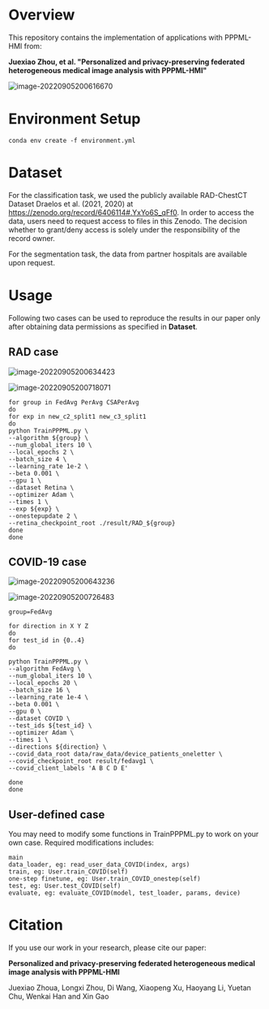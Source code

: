 # Overview

This repository contains the implementation of applications with PPPML-HMI from:

**Juexiao Zhou, et al. "Personalized and privacy-preserving federated heterogeneous medical image analysis with PPPML-HMI"**

![image-20220905200616670](https://cdn.jsdelivr.net/gh/JoshuaChou2018/oss@main/uPic/image-20220905200616670.07yZGG.png)

# Environment Setup

```shell
conda env create -f environment.yml
```

# Dataset

For the classification task, we used the publicly available RAD-ChestCT Dataset Draelos et al. (2021, 2020) at https://zenodo.org/record/6406114#.YxYo6S_qFf0. In order to access the data, users need to request access to files in this Zenodo. The decision whether to grant/deny access is solely under the responsibility of the record owner.

For the segmentation task, the data from partner hospitals are available upon request.

# Usage

Following two cases can be used to reproduce the results in our paper only after obtaining data permissions as specified in **Dataset**.

## RAD case

![image-20220905200634423](https://cdn.jsdelivr.net/gh/JoshuaChou2018/oss@main/uPic/image-20220905200634423.XaEkOu.png)

![image-20220905200718071](https://cdn.jsdelivr.net/gh/JoshuaChou2018/oss@main/uPic/image-20220905200718071.w5l0hG.png)

```shell
for group in FedAvg PerAvg CSAPerAvg
do
for exp in new_c2_split1 new_c3_split1
do
python TrainPPPML.py \
--algorithm ${group} \
--num_global_iters 10 \
--local_epochs 2 \
--batch_size 4 \
--learning_rate 1e-2 \
--beta 0.001 \
--gpu 1 \
--dataset Retina \
--optimizer Adam \
--times 1 \
--exp ${exp} \
--onestepupdate 2 \
--retina_checkpoint_root ./result/RAD_${group}
done
done
```

## COVID-19 case

![image-20220905200643236](https://cdn.jsdelivr.net/gh/JoshuaChou2018/oss@main/uPic/image-20220905200643236.HzWaAH.png)

![image-20220905200726483](https://cdn.jsdelivr.net/gh/JoshuaChou2018/oss@main/uPic/image-20220905200726483.GcHF3H.png)

```shell
group=FedAvg

for direction in X Y Z
do
for test_id in {0..4}
do

python TrainPPPML.py \
--algorithm FedAvg \
--num_global_iters 10 \
--local_epochs 20 \
--batch_size 16 \
--learning_rate 1e-4 \
--beta 0.001 \
--gpu 0 \
--dataset COVID \
--test_ids ${test_id} \
--optimizer Adam \
--times 1 \
--directions ${direction} \
--covid_data_root data/raw_data/device_patients_oneletter \
--covid_checkpoint_root result/fedavg1 \
--covid_client_labels 'A B C D E'

done
done
```

## User-defined case

You may need to modify some functions in TrainPPPML.py to work on your own case. Required modifications includes:

```
main
data_loader, eg: read_user_data_COVID(index, args)
train, eg: User.train_COVID(self)
one-step finetune, eg: User.train_COVID_onestep(self)
test, eg: User.test_COVID(self)
evaluate, eg: evaluate_COVID(model, test_loader, params, device)
```



# Citation

If you use our work in your research, please cite our paper:

**Personalized and privacy-preserving federated heterogeneous medical image analysis with PPPML-HMI**

Juexiao Zhoua, Longxi Zhou, Di Wang, Xiaopeng Xu, Haoyang Li, Yuetan Chu, Wenkai Han and Xin Gao

